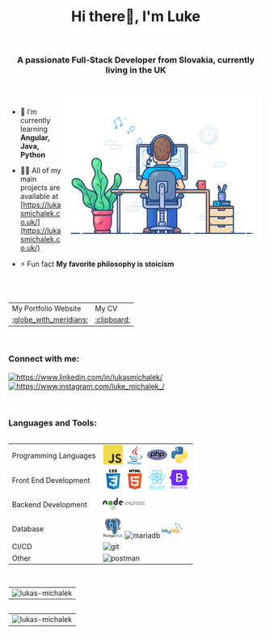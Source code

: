 <h1 align="center">Hi there👋, I'm Luke</h1>
<br>
<h3 align="center">A passionate Full-Stack Developer from Slovakia, currently living in the UK</h3>
<br>
<img align="right" width="400" src="https://raw.githubusercontent.com/SupianIDz/SupianIDz/main/coding.gif" alt="programmer programming" >
<br>

- 🌱 I’m currently learning **Angular, Java, Python**

- 👨‍💻 All of my main projects are available at [https://lukasmichalek.co.uk/](https://lukasmichalek.co.uk/)

- ⚡ Fun fact **My favorite philosophy is stoicism**
<br>
<br>
<table>
    <tr>
        <td>My Portfolio Website</td>
        <td>My CV</td>
    </tr>
    <tr>
        <td align="center"><a href="https://lukasmichalek.co.uk/" target="_blank">:globe_with_meridians:</a></td>
        <td align="center"><a href="https://lukas-michalek.github.io/Lukas-Michalek-CV.pdf" target="_blank">:clipboard:</a></td>
    </tr>
<table>

<br>
<h3 align="left">Connect with me:</h3>
<p align="left">
<a href="https://linkedin.com/in/https://www.linkedin.com/in/lukasmichalek/" target="_blank"><img align="center" src="https://raw.githubusercontent.com/rahuldkjain/github-profile-readme-generator/master/src/images/icons/Social/linked-in-alt.svg" alt="https://www.linkedin.com/in/lukasmichalek/" height="30" width="40" /></a>
<a href="https://instagram.com/https://www.instagram.com/luke_michalek_/" target="_blank"><img align="center" src="https://raw.githubusercontent.com/rahuldkjain/github-profile-readme-generator/master/src/images/icons/Social/instagram.svg" alt="https://www.instagram.com/luke_michalek_/" height="30" width="40" /></a>

</p>

<br>
<h3 align="left">Languages and Tools:</h3>

<table>
    <tr>
        <td>Programming Languages</td>
        <td>
            <img src="https://raw.githubusercontent.com/devicons/devicon/master/icons/javascript/javascript-original.svg" title="JavaScript"
            alt="javascript" width="40" height="40">
           <img src="https://raw.githubusercontent.com/devicons/devicon/master/icons/java/java-original.svg" title="Java" alt="java" width="40" height="40"/>
           <img src="https://raw.githubusercontent.com/devicons/devicon/master/icons/php/php-original.svg" title="PHP" alt="php" width="40" height="40"/>
           <img src="https://raw.githubusercontent.com/devicons/devicon/master/icons/python/python-original.svg" title="Python" alt="python" width="40" height="40"/>
        </td>
    </tr>
    <tr>
        <td>Front End Development</td>
        <td>
            <img src="https://raw.githubusercontent.com/devicons/devicon/master/icons/css3/css3-original-wordmark.svg" title="CSS3" alt="CSS3" width="40" height="40" alt="CSS3">
            <img src="https://raw.githubusercontent.com/devicons/devicon/master/icons/html5/html5-original-wordmark.svg" title="HTML5" alt="HTML5" width="40" height="40" >
            <img src="https://raw.githubusercontent.com/devicons/devicon/master/icons/react/react-original-wordmark.svg" title="React" alt="react" width="40" height="40"/>
            <img src="https://raw.githubusercontent.com/devicons/devicon/master/icons/bootstrap/bootstrap-plain-wordmark.svg" title="Bootstrap" alt="bootstrap" width="40" height="40"/>
        </td>
    </tr>
    <tr>
        <td>Backend Development</td>
        <td>
            <img src="https://raw.githubusercontent.com/devicons/devicon/master/icons/nodejs/nodejs-original-wordmark.svg" title="NodeJS" alt="nodejs" width="40" height="40"/>
            <img src="https://raw.githubusercontent.com/devicons/devicon/master/icons/express/express-original-wordmark.svg" title="Express" alt="express" width="40" height="40"/>
        </td>
    </tr>
    <tr>
        <td>Database</td>
        <td>
            <img src="https://raw.githubusercontent.com/devicons/devicon/master/icons/postgresql/postgresql-original-wordmark.svg" title="Psostgresql" alt="postgresql" width="40" height="40"/>
            <img src="https://www.vectorlogo.zone/logos/mariadb/mariadb-icon.svg" title="mariadb" alt="mariadb" width="40" height="40"/>
            <img src="https://raw.githubusercontent.com/devicons/devicon/master/icons/mysql/mysql-original-wordmark.svg" title="mysql" alt="mysql" width="40" height="40"/>
        </td>
    </tr>
    <tr>
        <td>CI/CD</td>
        <td>
            <img src="https://www.vectorlogo.zone/logos/git-scm/git-scm-icon.svg" title="Git" alt="git" width="40" height="40"/>
        </td>
    </tr>
    <tr>
        <td>Other</td>
        <td>
            <img src="https://www.vectorlogo.zone/logos/getpostman/getpostman-icon.svg" title="Postman" alt="postman" width="40" height="40"/> 
        </td>
    </tr>
</table>

<br>

<table align="left">
<tr>
        <td align="center"><img  src="https://github-readme-stats.vercel.app/api/top-langs?username=lukas-michalek&show_icons=true&locale=en&layout=compact" alt="lukas-michalek" /></td>
    </tr>
</table>



<table align="left"> 
<tr>  
    <td align="center"><img  src="https://github-readme-streak-stats.herokuapp.com/?user=lukas-michalek&" alt="lukas-michalek" /></td>
</tr>
</table>


<!-- <p><img align="right" src="https://github-readme-stats.vercel.app/api/top-langs?username=lukas-michalek&show_icons=true&locale=en&layout=compact" alt="lukas-michalek" /></p>

<br>
<br>

<p><img align="right" src="https://github-readme-streak-stats.herokuapp.com/?user=lukas-michalek&" alt="lukas-michalek" /></p> -->
